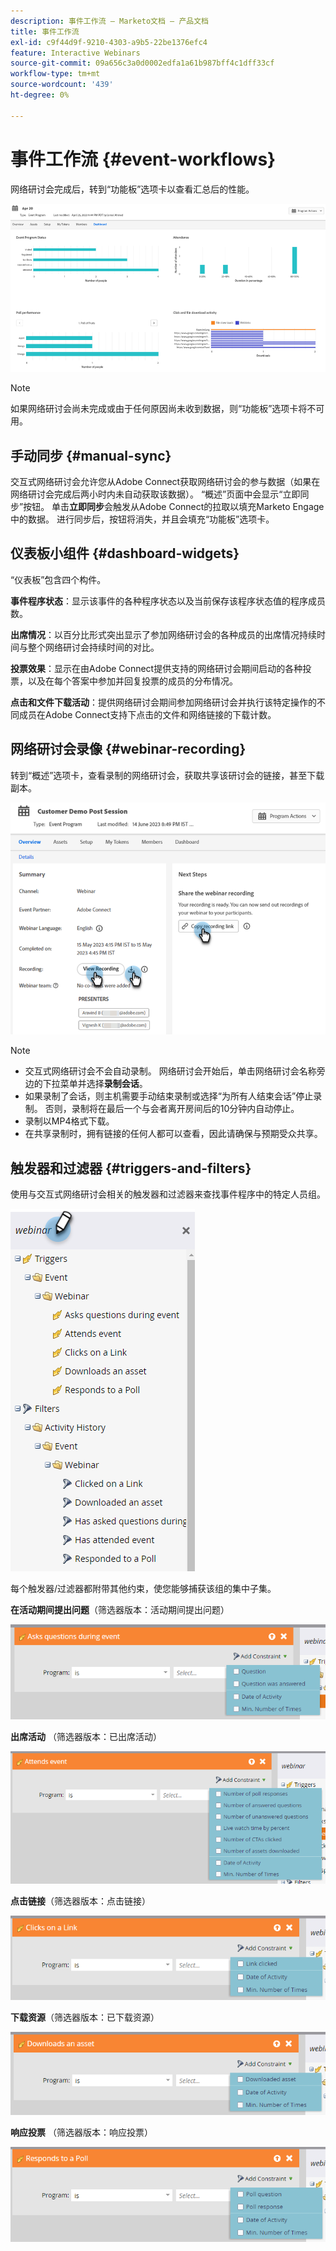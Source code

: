 ```yaml
---
description: 事件工作流 — Marketo文档 — 产品文档
title: 事件工作流
exl-id: c9f44d9f-9210-4303-a9b5-22be1376efc4
feature: Interactive Webinars
source-git-commit: 09a656c3a0d0002edfa1a61b987bff4c1dff33cf
workflow-type: tm+mt
source-wordcount: '439'
ht-degree: 0%

---
```


# 事件工作流 {#event-workflows}

网络研讨会完成后，转到“功能板”选项卡以查看汇总后的性能。

![](assets/event-workflows-1.png)

>[!NOTE]
>
>如果网络研讨会尚未完成或由于任何原因尚未收到数据，则“功能板”选项卡将不可用。

## 手动同步 {#manual-sync}

交互式网络研讨会允许您从Adobe Connect获取网络研讨会的参与数据（如果在网络研讨会完成后两小时内未自动获取该数据）。 “概述”页面中会显示“立即同步”按钮。 单击&#x200B;**立即同步**&#x200B;会触发从Adobe Connect的拉取以填充Marketo Engage中的数据。 进行同步后，按钮将消失，并且会填充“功能板”选项卡。

## 仪表板小组件 {#dashboard-widgets}

“仪表板”包含四个构件。

**事件程序状态**：显示该事件的各种程序状态以及当前保存该程序状态值的程序成员数。

**出席情况**：以百分比形式突出显示了参加网络研讨会的各种成员的出席情况持续时间与整个网络研讨会持续时间的对比。

**投票效果**：显示在由Adobe Connect提供支持的网络研讨会期间启动的各种投票，以及在每个答案中参加并回复投票的成员的分布情况。

**点击和文件下载活动**：提供网络研讨会期间参加网络研讨会并执行该特定操作的不同成员在Adobe Connect支持下点击的文件和网络链接的下载计数。

## 网络研讨会录像 {#webinar-recording}

转到“概述”选项卡，查看录制的网络研讨会，获取共享该研讨会的链接，甚至下载副本。

![](assets/event-workflows-2.png)

>[!NOTE]
>
>* 交互式网络研讨会不会自动录制。 网络研讨会开始后，单击网络研讨会名称旁边的下拉菜单并选择&#x200B;**录制会话**。
>* 如果录制了会话，则主机需要手动结束录制或选择“为所有人结束会话”停止录制。 否则，录制将在最后一个与会者离开房间后的10分钟内自动停止。
>* 录制以MP4格式下载。
>* 在共享录制时，拥有链接的任何人都可以查看，因此请确保与预期受众共享。

## 触发器和过滤器 {#triggers-and-filters}

使用与交互式网络研讨会相关的触发器和过滤器来查找事件程序中的特定人员组。

![](assets/event-workflows-3.png)

每个触发器/过滤器都附带其他约束，使您能够捕获该组的集中子集。

**在活动期间提出问题**（筛选器版本：活动期间提出问题）

![](assets/event-workflows-4.png)

**出席活动** （筛选器版本：已出席活动）

![](assets/event-workflows-5.png)

**点击链接**（筛选器版本：点击链接）

![](assets/event-workflows-6.png)

**下载资源**（筛选器版本：已下载资源）

![](assets/event-workflows-7.png)

**响应投票** （筛选器版本：响应投票）

![](assets/event-workflows-8.png)
